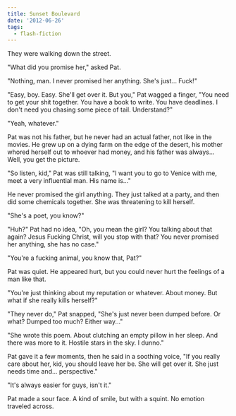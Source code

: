 ```yaml
---
title: Sunset Boulevard
date: '2012-06-26'
tags:
  - flash-fiction
---
```


They were walking down the street.

"What did you promise her," asked Pat.

<!-- truncate -->

"Nothing, man. I never promised her anything. She's just... Fuck!"

"Easy, boy. Easy. She'll get over it. But you," Pat wagged a finger, "You need
to get your shit together. You have a book to write. You have deadlines. I don't
need you chasing some piece of tail. Understand?"

"Yeah, whatever."

Pat was not his father, but he never had an actual father, not like in the
movies. He grew up on a dying farm on the edge of the desert, his mother whored
herself out to whoever had money, and his father was always... Well, you get the
picture.

"So listen, kid," Pat was still talking, "I want you to go to Venice with me,
meet a very influential man. His name is..."

He never promised the girl anything. They just talked at a party, and then did
some chemicals together. She was threatening to kill herself.

"She's a poet, you know?"

"Huh?" Pat had no idea, "Oh, you mean the girl? You talking about that again?
Jesus Fucking Christ, will you stop with that? You never promised her anything,
she has no case."

"You're a fucking animal, you know that, Pat?"

Pat was quiet. He appeared hurt, but you could never hurt the feelings of a man
like that.

"You're just thinking about my reputation or whatever. About money. But what if
she really kills herself?"

"They never do," Pat snapped, "She's just never been dumped before. Or what?
Dumped too much? Either way..."

"She wrote this poem. About clutching an empty pillow in her sleep. And there
was more to it. Hostile stars in the sky. I dunno."

Pat gave it a few moments, then he said in a soothing voice, "If you really care
about her, kid, you should leave her be. She will get over it. She just needs
time and... perspective."

"It's always easier for guys, isn't it."

Pat made a sour face. A kind of smile, but with a squint. No emotion traveled
across.
